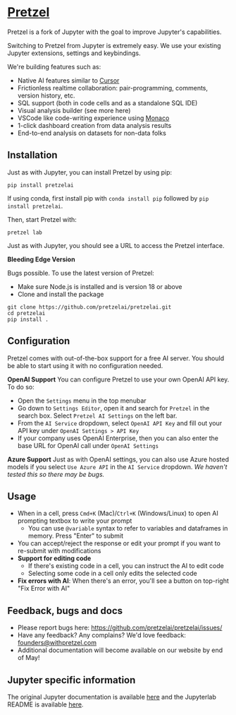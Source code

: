 # [Pretzel](https://withpretzel.com)

Pretzel is a fork of Jupyter with the goal to improve Jupyter's capabilities.

Switching to Pretzel from Jupyter is extremely easy. We use your existing Jupyter
extensions, settings and keybindings.

We're building features such as:

- Native AI features similar to [Cursor](https://cursor.sh/)
- Frictionless realtime collaboration: pair-programming, comments, version history, etc.
- SQL support (both in code cells and as a standalone SQL IDE)
- Visual analysis builder (see more here)
- VSCode like code-writing experience using [Monaco](https://github.com/microsoft/monaco-editor)
- 1-click dashboard creation from data analysis results
- End-to-end analysis on datasets for non-data folks

## Installation

Just as with Jupyter, you can install Pretzel by using pip:

```
pip install pretzelai
```

If using conda, first install pip with `conda install pip` followed by `pip install pretzelai`.

Then, start Pretzel with:

```
pretzel lab
```

Just as with Jupyter, you should see a URL to access the Pretzel interface.

**Bleeding Edge Version**

Bugs possible. To use the latest version of Pretzel:

- Make sure Node.js is installed and is version 18 or above
- Clone and install the package

```
git clone https://github.com/pretzelai/pretzelai.git
cd pretzelai
pip install .
```

## Configuration

Pretzel comes with out-of-the-box support for a free AI server. You should be able to start using it with no configuration needed.

**OpenAI Support**
You can configure Pretzel to use your own OpenAI API key. To do so:

- Open the `Settings` menu in the top menubar
- Go down to `Settings Editor`, open it and search for `Pretzel` in the search box. Select `Pretzel AI Settings` on the left bar.
- From the `AI Service` dropdown, select `OpenAI API Key` and fill out your API key under `OpenAI Settings > API Key`
- If your company uses OpenAI Enterprise, then you can also enter the base URL for OpenAI call under `OpenAI Settings`

**Azure Support**
Just as with OpenAI settings, you can also use Azure hosted models if you select `Use Azure API` in the `AI Service` dropdown. _We haven't tested this so there may be bugs._

## Usage

- When in a cell, press `Cmd+K` (Mac)/`Ctrl+K` (Windows/Linux) to open AI prompting textbox to write your prompt
  - You can use `@variable` syntax to refer to variables and dataframes in memory. Press "Enter" to submit
- You can accept/reject the response or edit your prompt if you want to re-submit with modifications
- **Support for editing code**
  - If there's existing code in a cell, you can instruct the AI to edit code
  - Selecting some code in a cell only edits the selected code
- **Fix errors with AI**: When there's an error, you'll see a button on top-right "Fix Error with AI"

## Feedback, bugs and docs

- Please report bugs here: https://github.com/pretzelai/pretzelai/issues/
- Have any feedback? Any complains? We'd love feedback: founders@withpretzel.com
- Additional documentation will become available on our website by end of May!

## Jupyter specific information

The original Jupyter documentation is available [here](https://jupyter.org/) and
the Jupyterlab README is available [here](https://github.com/jupyterlab/jupyterlab).
